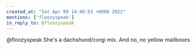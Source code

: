 ```yaml
---
created_at: "Sat Apr 09 14:46:53 +0000 2022"
mentions: ['floozyspeak']
in_reply_to: @floozyspeak
---
```


@floozyspeak She's a dachshund/corgi mix. And no, no yellow mailboxes